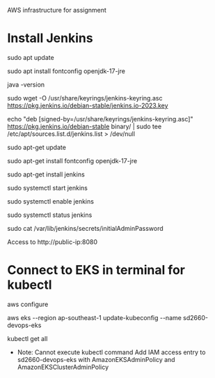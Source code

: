 AWS infrastructure for assignment

# Install Jenkins

sudo apt update

sudo apt install fontconfig openjdk-17-jre

java -version

sudo wget -O /usr/share/keyrings/jenkins-keyring.asc \
    https://pkg.jenkins.io/debian-stable/jenkins.io-2023.key

echo "deb [signed-by=/usr/share/keyrings/jenkins-keyring.asc]" \
    https://pkg.jenkins.io/debian-stable binary/ | sudo tee \
    /etc/apt/sources.list.d/jenkins.list > /dev/null

sudo apt-get update

sudo apt-get install fontconfig openjdk-17-jre

sudo apt-get install jenkins

sudo systemctl start jenkins

sudo systemctl enable jenkins

sudo systemctl status jenkins

sudo cat /var/lib/jenkins/secrets/initialAdminPassword

Access to http://public-ip:8080

# Connect to EKS in terminal for kubectl
aws configure

aws eks --region ap-southeast-1 update-kubeconfig --name sd2660-devops-eks

kubectl get all

* Note: Cannot execute kubectl command
Add IAM access entry to sd2660-devops-eks with AmazonEKSAdminPolicy and AmazonEKSClusterAdminPolicy